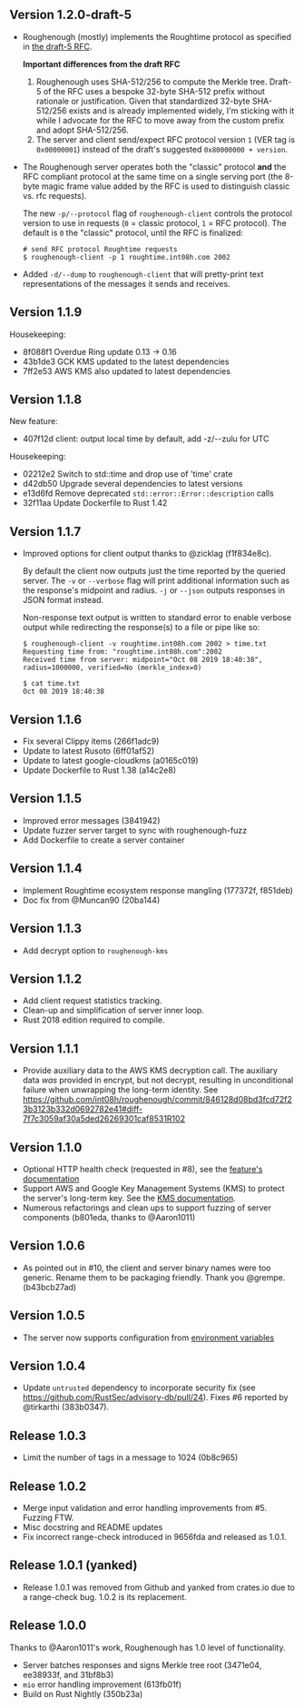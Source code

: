 ## Version 1.2.0-draft-5
* Roughenough (mostly) implements the Roughtime protocol as specified in [the draft-5 RFC](https://www.ietf.org/archive/id/draft-ietf-ntp-roughtime-05.html).
  
  **Important differences from the draft RFC**
  1. Roughenough uses SHA-512/256 to compute the Merkle tree. Draft-5 of the RFC uses a
     bespoke 32-byte SHA-512 prefix without rationale or justification. Given that
     standardized 32-byte SHA-512/256 exists and is already implemented widely, I'm 
     sticking with it while I advocate for the RFC to move away from the custom prefix
     and adopt SHA-512/256.
  2. The server and client send/expect RFC protocol version `1` (VER tag is `0x00000001`) 
     instead of the draft's suggested `0x80000000 + version`.

* The Roughenough server operates both the "classic" protocol **and** the RFC compliant 
  protocol at the same time on a single serving port (the 8-byte magic frame value added 
  by the RFC is used to distinguish classic vs. rfc requests).

  The new `-p/--protocol` flag of `roughenough-client` controls the protocol version to
  use in requests (`0` = classic protocol, `1` = RFC protocol). The default is `0` the
  "classic" protocol, until the RFC is finalized:

  ```
  # send RFC protocol Roughtime requests
  $ roughenough-client -p 1 roughtime.int08h.com 2002
  ```
* Added `-d/--dump` to `roughenough-client` that will pretty-print text representations 
  of the messages it sends and receives.

## Version 1.1.9

Housekeeping:
* 8f088f1 Overdue Ring update 0.13 -> 0.16
* 43b1de3 GCK KMS updated to the latest dependencies
* 7ff2e53 AWS KMS also updated to latest dependencies 

## Version 1.1.8

New feature:
* 407f12d client: output local time by default, add -z/--zulu for UTC 

Housekeeping:
* 02212e2 Switch to std::time and drop use of 'time' crate 
* d42db50 Upgrade several dependencies to latest versions 
* e13d6fd Remove deprecated `std::error::Error::description` calls 
* 32f11aa Update Dockerfile to Rust 1.42 

## Version 1.1.7

* Improved options for client output thanks to @zicklag (f1f834e8c).

  By default the client now outputs just the time reported by the queried server. 
  The `-v` or `--verbose` flag will print additional information such as the response's 
  midpoint and radius. `-j` or `--json` outputs responses in JSON format instead.

  Non-response text output is written to standard error to enable verbose output 
  while redirecting the response(s) to a file or pipe like so:
  
  ```
  $ roughenough-client -v roughtime.int08h.com 2002 > time.txt
  Requesting time from: "roughtime.int08h.com":2002
  Received time from server: midpoint="Oct 08 2019 18:40:38", radius=1000000, verified=No (merkle_index=0)
  
  $ cat time.txt
  Oct 08 2019 18:40:38
  ```

## Version 1.1.6

* Fix several Clippy items (266f1adc9) 
* Update to latest Rusoto (6ff01af52)
* Update to latest google-cloudkms (a0165c019)
* Update Dockerfile to Rust 1.38 (a14c2e8)

## Version 1.1.5

* Improved error messages (3841942)
* Update fuzzer server target to sync with roughenough-fuzz
* Add Dockerfile to create a server container

## Version 1.1.4

* Implement Roughtime ecosystem response mangling (177372f, f851deb)
* Doc fix from @Muncan90 (20ba144)

## Version 1.1.3

* Add decrypt option to `roughenough-kms` 

## Version 1.1.2 

* Add client request statistics tracking.
* Clean-up and simplification of server inner loop.
* Rust 2018 edition required to compile.

## Version 1.1.1

* Provide auxiliary data to the AWS KMS decryption call. The auxiliary data _was_ provided in encrypt, but not decrypt, resulting in unconditional failure when unwrapping the long-term identity. See https://github.com/int08h/roughenough/commit/846128d08bd3fcd72f23b3123b332d0692782e41#diff-7f7c3059af30a5ded26269301caf8531R102

## Version 1.1.0

* Optional HTTP health check (requested in #8), see the
  [feature's documentation](https://github.com/int08h/roughenough/blob/master/doc/OPTIONAL-FEATURES.md#http-health-check)
* Support AWS and Google Key Management Systems (KMS) to protect the server's long-term key.
  See the [KMS documentation](https://github.com/int08h/roughenough/blob/master/doc/OPTIONAL-FEATURES.md#key-management-system-kms-support).
* Numerous refactorings and clean ups to support fuzzing of 
  server components (b801eda, thanks to @Aaron1011)

## Version 1.0.6

* As pointed out in #10, the client and server binary names were too generic. Rename 
  them to be packaging friendly. Thank you @grempe. (b43bcb27ad)
  
## Version 1.0.5

* The server now supports configuration from 
  [environment variables](https://github.com/int08h/roughenough#server-configuration)
  
## Version 1.0.4

* Update `untrusted` dependency to incorporate security fix (see https://github.com/RustSec/advisory-db/pull/24). 
  Fixes #6 reported by @tirkarthi (383b0347).
  
## Release 1.0.3

* Limit the number of tags in a message to 1024 (0b8c965)

## Release 1.0.2

* Merge input validation and error handling improvements from #5. Fuzzing FTW.
* Misc docstring and README updates
* Fix incorrect range-check introduced in 9656fda and released as 1.0.1.

## Release 1.0.1 (yanked)

* Release 1.0.1 was removed from Github and yanked from crates.io due to a range-check bug. 
  1.0.2 is its replacement. 
  
## Release 1.0.0

Thanks to @Aaron1011's work, Roughenough has 1.0 level of functionality.

* Server batches responses and signs Merkle tree root (3471e04, ee38933f, and 31bf8b3)
* `mio` error handling improvement (613fb01f)
* Build on Rust Nightly (350b23a)
